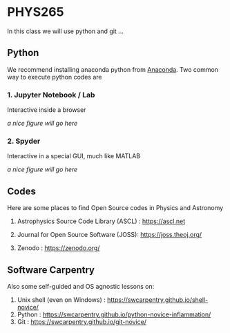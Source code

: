 # PHYS265


In this class we will use python and git ...

## Python

We recommend installing anaconda python from [Anaconda](https://www.anaconda.com/).
Two common way to execute python codes are

### 1. Jupyter Notebook / Lab

Interactive inside a browser

*a nice figure will go here*

### 2. Spyder

Interactive in a special GUI, much like MATLAB

*a nice figure will go here*

## Codes

Here are some places to find Open Source codes in Physics and Astronomy

1. Astrophysics Source Code Library (ASCL) :  https://ascl.net

2. Journal for Open Source Software (JOSS):  https://joss.theoj.org/

3. Zenodo : https://zenodo.org/



## Software Carpentry

Also some self-guided and OS agnostic lessons on:

1. Unix shell (even on Windows) :  https://swcarpentry.github.io/shell-novice/
2. Python : https://swcarpentry.github.io/python-novice-inflammation/
3. Git : https://swcarpentry.github.io/git-novice/
 
